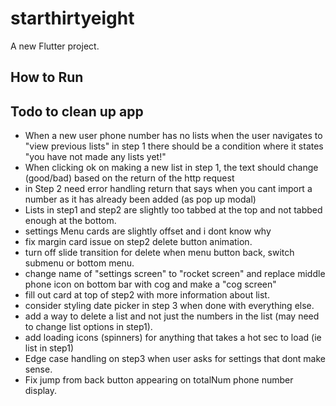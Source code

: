 # starthirtyeight

A new Flutter project.

## How to Run

## Todo to clean up app
- When a new user phone number has no lists when the user navigates to "view previous lists" in step 1 there should be a condition where it states "you have not made any lists yet!"
- When clicking ok on making a new list in step 1, the text should change (good/bad) based on the return of the http request
- in Step 2 need error handling return that says when you cant import a number as it has already been added (as pop up modal)
- Lists in step1 and step2 are slightly too tabbed at the top and not tabbed enough at the bottom.
- settings Menu cards are slightly offset and i dont know why
- fix margin card issue on step2 delete button animation.
- turn off slide transition for delete when menu button back, switch submenu or bottom menu.
- change name of "settings screen" to "rocket screen" and replace middle phone icon on bottom bar with cog and make a "cog screen"
- fill out card at top of step2 with more information about list.
- consider styling date picker in step 3 when done with everything else.
- add a way to delete a list and not just the numbers in the list (may need to change list options in step1).
- add loading icons (spinners) for anything that takes a hot sec to load (ie list in step1)
- Edge case handling on step3 when user asks for settings that dont make sense.
- Fix jump from back button appearing on totalNum phone number display.